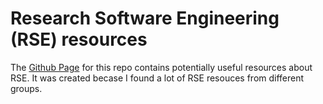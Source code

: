 # Research Software Engineering (RSE) resources

The [Github Page](https://zwelshman.github.io/research-software-engineering-resources/) for this repo contains potentially useful resources about RSE.
It was created becase I found a lot of RSE resouces from different groups. 
